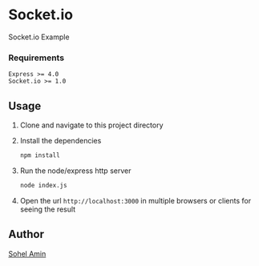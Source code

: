 # Socket.io
Socket.io Example

### Requirements
    Express >= 4.0
    Socket.io >= 1.0

## Usage

1. Clone and navigate to this project directory

2. Install the dependencies
    ```bash
    npm install
    ```

3. Run the node/express http server
    ```bash
    node index.js
    ```
4. Open the url `http://localhost:3000` in multiple browsers or clients for seeing the result

## Author

[Sohel Amin](http://www.sohelamin.com)
